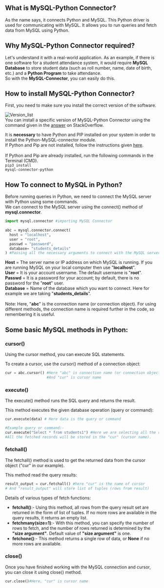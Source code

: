## What is MySQL-Python Connector?
As the name says, it connects Python and MySQL. This Python driver is used for communicating with MySQL. It allows you to run queries and fetch data from MySQL using Python.

## Why MySQL-Python Connector required?
Let's understand it with a real-world application. As an example, if there is one software for a student attendance system, it would require **MySQL Database** to store student data (such as roll number, name, date of birth, etc.) and a **Python Program** to take attendance. <br>
So with the **MySQL-Connector**, you can easily do this.

## How to install MySQL-Python Connector?
First, you need to make sure you install the correct version of the software. <br>

![Version_list](https://user-images.githubusercontent.com/93902835/220734133-7624863e-cbaf-4d7d-ad01-aaa76e56feb8.png)
<br>You can install a specific version of MySQL-Python Connector using the command given in the [<ins>answer</ins>](https://stackoverflow.com/questions/5226311/installing-specific-package-version-with-pip) on StackOverflow. <br> 

It is **necessary** to have Python and PIP installed on your system in order to install the Python-MySQL-connector module. <br>
If Python and Pip are not installed, follow the instructions given [<ins>here</ins>](https://www.activestate.com/resources/quick-reads/how-to-install-pip-on-windows/). <br>
<br>
If Python and Pip are already installed, run the following commands in the Terminal (CMD).
<br>
<code>pip3 install mysql-connector-python</code>

## How To connect to MySQL in Python?
Before running queries in Python, we need to connect the MySQL server with Python using some commands. <br>
We can connect to the MySQL server using the connect() method of **mysql.connector**.

```py
import mysql.connector #importing MySQL Connector
  
abc = mysql.connector.connect(
  host = "localhost",
  user = "root",
  passwd = "password",
  database= "students_details"
) #Passing all the necessary arguments to connect with the MySQL server
```
**Host** = The server name or IP address on which MySQL is running. If you are running MySQL on your local computer then use "**localhost**". <br>
**User** = It is your account username. The default username is "**root**". <br>
**Passwd** = It is a password for your account; by default, there is no password for the "**root**" user.<br>
**Database** = Name of the database which you want to connect. Here for example we are taking "**students_details**". <br> <br>
Note: Here, "**abc**" is the connection name (or connection object).  For using different methods, the connection name is required further in the code, so remembering it is useful. 

## Some basic MySQL methods in Python:


### cursor() 
Using the cursor method, you can execute SQL statements.

To create a cursor, use the cursor() method of a connection object:
```py
cur = abc.cursor() #Here "abc" is connection name (or connection object)
                   #And "cur" is cursor name
```


### execute() 
The execute() method runs the SQL query and returns the result.

This method executes the given database operation (query or command):
```py
cur.execute(data) # Here data is the query or command

#Example query or command:-
cur.execute("Select * from students1") #Here we are selecting all the records from table "students1" 
#All the fetched records will be stored in the "cur" (cursor name).                                     
```


### fetchall()
The fetchall() method is used to get the returned data from the cursor object ("cur" in our example).

This method read the query results:
```py
result_output = cur.fetchall() #here "cur" is the name of cursor
# And "result_output" will store list of tuples (rows from result)
```
Details of various types of fetch functions: <br>
<ul>
<li> <b>fetchall()</b>:- Using this method, all rows from the query result set are returned in the form of list of tuples. If no more rows are available in the query results, it returns an empty list.</li>
<li> <b>fetchmany(size=1)</b>:- With this method, you can specify the number of rows to fetch, and the number of rows returned is determined by the <b>"size argument"</b>. Default value of <b>"size argument"</b> is one. </li>
<li> <b>fetchone()</b>:- This method returns a single row of data, or <b>None</b> if no more rows are available. </li>
</ul>


### close()
Once you have finished working with the MySQL connection and cursor, you can close it using close() method.
```py
cur.close()#Here, "cur" is cursor name
```

